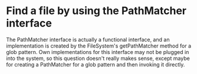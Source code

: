 # Find a file by using the PathMatcher interface

The PathMatcher interface is actually a functional interface, and an implementation is created by the FileSystem's getPathMatcher method for a glob pattern. Own implementations for this interface may not be plugged in into the system, so this question doesn't really makes sense, except maybe for creating a PathMatcher for a glob pattern and then invoking it directly.